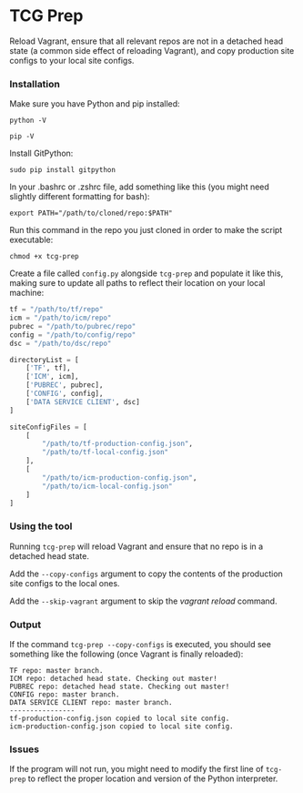 # TCG Prep

Reload Vagrant, ensure that all relevant repos are not in a detached head state (a common side effect of reloading Vagrant), and copy production site configs to your local site configs.

### Installation

Make sure you have Python and pip installed:

```
python -V
```

```
pip -V
```

Install GitPython:

```
sudo pip install gitpython
```

In your .bashrc or .zshrc file, add something like this (you might need slightly different formatting for bash):

```
export PATH="/path/to/cloned/repo:$PATH"
```

Run this command in the repo you just cloned in order to make the script executable:

```
chmod +x tcg-prep
```

Create a file called `config.py` alongside `tcg-prep` and populate it like this, making sure to update all paths to reflect their location on your local machine:

```py
tf = "/path/to/tf/repo"
icm = "/path/to/icm/repo"
pubrec = "/path/to/pubrec/repo"
config = "/path/to/config/repo"
dsc = "/path/to/dsc/repo"

directoryList = [
    ['TF', tf],
    ['ICM', icm],
    ['PUBREC', pubrec],
    ['CONFIG', config],
    ['DATA SERVICE CLIENT', dsc]
]

siteConfigFiles = [
    [
        "/path/to/tf-production-config.json",
        "/path/to/tf-local-config.json"
    ],
    [
        "/path/to/icm-production-config.json",
        "/path/to/icm-local-config.json"
    ]
]
```

### Using the tool

Running `tcg-prep` will reload Vagrant and ensure that no repo is in a detached head state.

Add the `--copy-configs` argument to copy the contents of the production site configs to the local ones.

Add the `--skip-vagrant` argument to skip the *vagrant reload* command.

### Output

If the command `tcg-prep --copy-configs` is executed, you should see something like the following (once Vagrant is finally reloaded):

```
TF repo: master branch.
ICM repo: detached head state. Checking out master!
PUBREC repo: detached head state. Checking out master!
CONFIG repo: master branch.
DATA SERVICE CLIENT repo: master branch.
----------------
tf-production-config.json copied to local site config.
icm-production-config.json copied to local site config.
```

### Issues

If the program will not run, you might need to modify the first line of `tcg-prep` to reflect the proper location and version of the Python interpreter.